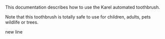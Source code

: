 This documentation describes how to use the Karel automated toothbrush.

Note that this toothbrush is totally safe to use for children, adults, pets wildlife or trees.

new line
